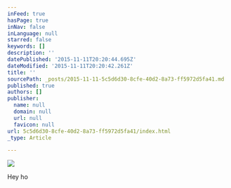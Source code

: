 ```yaml
---
inFeed: true
hasPage: true
inNav: false
inLanguage: null
starred: false
keywords: []
description: ''
datePublished: '2015-11-11T20:20:44.695Z'
dateModified: '2015-11-11T20:20:42.261Z'
title: ''
sourcePath: _posts/2015-11-11-5c5d6d30-8cfe-40d2-8a73-ff5972d5fa41.md
published: true
authors: []
publisher:
  name: null
  domain: null
  url: null
  favicon: null
url: 5c5d6d30-8cfe-40d2-8a73-ff5972d5fa41/index.html
_type: Article

---
```

![](https://the-grid-user-content.s3-us-west-2.amazonaws.com/0ee198fb-1884-4791-9cbc-5503ccd94cb6.jpg)

Hey ho